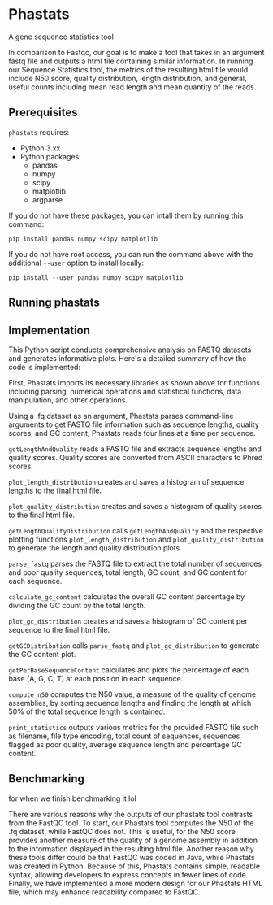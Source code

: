 






# Phastats

A gene sequence statistics tool

In comparison to Fastqc, our goal is to make a tool that takes in an argument fastq file and outputs a html file containing similar information. In running our Sequence Statistics tool, the metrics of the resulting html file would include N50 score, quality distribution, length distribution, and general, useful counts including mean read length and mean quantity of the reads.

## Prerequisites

`phastats` requires:

- Python 3.xx
- Python packages:
  - pandas
  - numpy
  - scipy
  - matplotlib
  - argparse

If you do not have these packages, you can intall them by running this command:

```
pip install pandas numpy scipy matplotlib
```

If you do not have root access, you can run the command above with the additional `--user` option to install locally:

```
pip install --user pandas numpy scipy matplotlib
```

## Running phastats




## Implementation

This Python script conducts comprehensive analysis on FASTQ datasets and generates informative plots. Here's a detailed summary of how the code is implemented:

First, Phastats imports its necessary libraries as shown above for functions including parsing, numerical operations and statistical functions, data manipulation, and other operations.

Using a .fq dataset as an argument, Phastats parses command-line arguments to get FASTQ file information such as sequence lengths, quality scores, and GC content; Phastats reads four lines at a time per sequence. 


`getLengthAndQuality` reads a FASTQ file and extracts sequence lengths and quality scores. Quality scores are converted from ASCII characters to Phred scores.

`plot_length_distribution` creates and saves a histogram of sequence lengths to the final html file.

`plot_quality_distribution` creates and saves a histogram of quality scores to the final html file.

`getLengthQualityDistribution` calls `getLengthAndQuality` and the respective plotting functions `plot_length_distribution` and `plot_quality_distribution` to generate the length and quality distribution plots.

`parse_fastq` parses the FASTQ file to extract the total number of sequences and poor quality sequences, total length, GC count, and GC content for each sequence.

`calculate_gc_content` calculates the overall GC content percentage by dividing the GC count by the total length.

`plot_gc_distribution` creates and saves a histogram of GC content per sequence to the final html file.

`getGCDistribution` calls `parse_fastq` and `plot_gc_distribution` to generate the GC content plot.

`getPerBaseSequenceContent` calculates and plots the percentage of each base (A, G, C, T) at each position in each sequence.

`compute_n50` computes the N50 value, a measure of the quality of genome assemblies, by sorting sequence lengths and finding the length at which 50% of the total sequence length is contained.

`print_statistics` outputs various metrics for the provided FASTQ file such as filename, file type encoding, total count of sequences, sequences flagged as poor quality, average sequence length and percentage GC content. 




## Benchmarking

for when we finish benchmarking it lol


There are various reasons why the outputs of our phastats tool contrasts from the FastQC tool. To start, our Phastats tool computes the N50 of the .fq dataset, while FastQC does not. This is useful, for the N50 score provides another measure of the quality of a genome assembly in addition to the information displayed in the resulting html file.
Another reason why these tools differ could be that FastQC was coded in Java, while Phastats was created in Python. Because of this, Phastats contains simple, readable syntax, allowing developers to express concepts in fewer lines of code. 
Finally, we have implemented a more modern design for our Phastats HTML file, which may enhance readability compared to FastQC.





